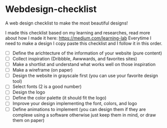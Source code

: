 # Webdesign-checklist
A web design checklist to make the most beautiful designs!

I made this checklist based on my learning and researches, read more about how I made it here: https://medium.com/learning-lab
Everytime I need to make a design I copy paste this checklist and I follow it in this order.

- [ ] Define the arichtecture of the information of your website (pure content)
- [ ] Collect inspiration (Dribbble, Awwwards, and favorites sites)
- [ ] Make a shortlist and understand what works well on those inspiration
- [ ] Make a wireframe (on paper)
- [ ] Design the website in grayscale first (you can use your favorite design tool)
- [ ] Select fonts (2 is a good number)
- [ ] Design the logo
- [ ] Define the color palette (it should fit the logo)
- [ ] Improve your design implementing the font, colors, and logo
- [ ] Define animations to implement (you can design them if they are complexe using a software otherwise just keep them in mind, or draw them on paper)

